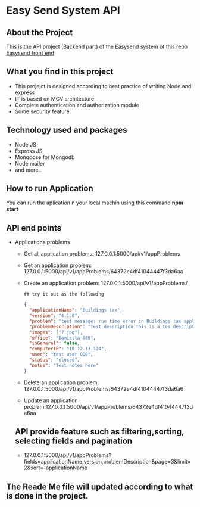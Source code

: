# Easy Send System API

## About the Project

This is the API project (Backend part) of the Easysend system of this repo [Easysend front end](https://github.com/Tamer-E-Amer/Easy-Send-System)

## What you find in this project

- This projejct is designed according to best practice of writing Node and express
- IT is based on MCV architecture
- Complete authentication and autherization module
- Some security feature

## Technology used and packages

- Node JS
- Express JS
- Mongoose for Mongodb
- Node mailer
- and more..

## How to run Application

You can run the aplication n your local machin using this command **npm start**

## API end points

- Applications problems

  - Get all application problems: 127.0.0.1:5000/api/v1/appProblems
  - Get an application problem: 127.0.0.1:5000/api/v1/appProblems/64372e4df41044447f3da6aa
  - Create an application problem: 127.0.0.1:5000/api/v1/appProblems/

        ## try it out as the following

    ```json
    {
      "applicationName": "Buildings tax",
      "version": "4.1.8",
      "problem": "test message: run time error in Buildings tax application",
      "problemDescription": "Test description:This is a tes description of the problem",
      "images": ["7.jpg"],
      "office": "Damietta-080",
      "isGeneral": false,
      "computerIP": "10.12.13.124",
      "user": "test user 080",
      "status": "closed",
      "notes": "Test notes here"
    }
    ```

  - Delete an application problem: 127.0.0.1:5000/api/v1/appProblems/64372e4df41044447f3da6a6
  - Update an application problem:127.0.0.1:5000/api/v1/appProblems/64372e4df41044447f3da6aa

  ## API provide feature such as filtering,sorting, selecting fields and pagination

  - 127.0.0.1:5000/api/v1/appProblems?fields=applicationName,version,problemDescription&page=3&limit=2&sort=-applicationName

## The Reade Me file will updated according to what is done in the project.
